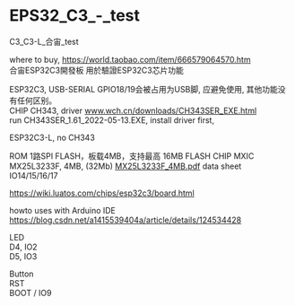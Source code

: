 # EPS32_C3_-_test
C3_C3-L_合宙_test


where to buy, https://world.taobao.com/item/666579064570.htm  
合宙ESP32C3開發板 用於驗證ESP32C3芯片功能  

ESP32C3, USB-SERIAL GPIO18/19会被占用为USB脚, 应避免使用, 其他功能没有任何区别。  
CHIP CH343, driver www.wch.cn/downloads/CH343SER_EXE.html    
run CH343SER_1.61_2022-05-13.EXE, install driver first,

ESP32C3-L, no CH343  


ROM 1路SPI FLASH，板载4MB，支持最高 16MB
FLASH CHIP MXIC MX25L3233F, 4MB, (32Mb)
[MX25L3233F_4MB.pdf](MX25L3233F_4MB.pdf) data sheet
IO14/15/16/17

https://wiki.luatos.com/chips/esp32c3/board.html

howto uses with Arduino IDE  
https://blog.csdn.net/a1415539404a/article/details/124534428  

LED  
D4, IO2  
D5, IO3  

Button  
RST  
BOOT / IO9  
